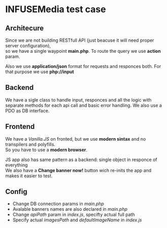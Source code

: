 # INFUSEMedia test case

## Architecure

Since we are not building RESTfull API (just beacuse it will need proper server configuration),\
so we have a single waypoint **main.php**. To route the query we use **action** param.

Also we use **application/json** format for requests and responces both. For that purpose we use **php://input**

## Backend

We have a sigle class to handle input, responces and all the logic with separate methods for each api call and basic error handling. We also use a PDO as DB interface.

## Frontend

We have a _Vanilla.JS_ on fronted, but we use **modern sintax** and no transpilers and polyfills.\
So you have to use a **modern browser**.

JS app also has same pattern as a backend: single object in responce of everything\
We also have a **Change banner now!** button wich re-inits the app and makes it easier to test.

## Config

- Change DB connection params in _main.php_
- Avalable banners names are also declared in _main.php_
- Change _apiPath_ param in _index.js_, specifty actual full path
- Specify actual _imagesPath_ and _defaultImageName_ in _index.js_
